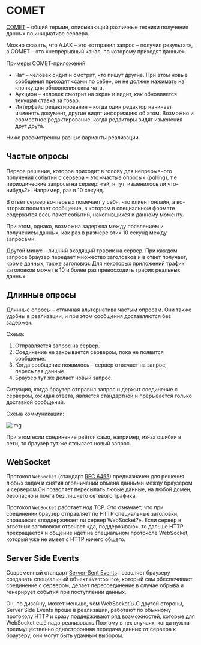 # COMET

[COMET](https://ru.wikipedia.org/wiki/Comet_(%D0%BF%D1%80%D0%BE%D0%B3%D1%80%D0%B0%D0%BC%D0%BC%D0%B8%D1%80%D0%BE%D0%B2%D0%B0%D0%BD%D0%B8%D0%B5)) – общий термин, описывающий различные техники получения данных по инициативе сервера.

Можно сказать, что AJAX – это «отправил запрос – получил результат», а COMET – это «непрерывный канал, по которому приходят данные».

Примеры COMET-приложений:

- Чат – человек сидит и смотрит, что пишут другие. При этом новые сообщения приходят «сами по себе», он не должен нажимать на кнопку для обновления окна чата.
- Аукцион – человек смотрит на экран и видит, как обновляется текущая ставка за товар.
- Интерфейс редактирования – когда один редактор начинает изменять документ, другие видят информацию об этом. Возможно и совместное редактирование, когда редакторы видят изменения друг друга.

Ниже рассмотренны разные варианты реализации.

## Частые опросы

Первое решение, которое приходит в голову для непрерывного получения событий с сервера – это «частые опросы» (polling), т.е периодические запросы на сервер: «эй, я тут, изменилось ли что-нибудь?». Например, раз в 10 секунд.

В ответ сервер во-первых помечает у себя, что клиент онлайн, а во-вторых посылает сообщение, в котором в специальном формате содержится весь пакет событий, накопившихся к данному моменту.

При этом, однако, возможна задержка между появлением и получением данных, как раз в размере этих 10 секунд между запросами.

Другой минус – лишний входящий трафик на сервер. При каждом запросе браузер передает множество заголовков и в ответ получает, кроме данных, также заголовки. Для некоторых приложений трафик заголовков может в 10 и более раз превосходить трафик реальных данных.

## Длинные опросы

Длинные опросы – отличная альтернатива частым опросам. Они также удобны в реализации, и при этом сообщения доставляются без задержек.

Схема:

1. Отправляется запрос на сервер.
2. Соединение не закрывается сервером, пока не появится сообщение.
3. Когда сообщение появилось – сервер отвечает на запрос, пересылая данные.
4. Браузер тут же делает новый запрос.

Ситуация, когда браузер отправил запрос и держит соединение с сервером, ожидая ответа, является стандартной и прерывается только доставкой сообщений.

Схема коммуникации:

![img](https://learn.javascript.ru/article/xhr-longpoll/longpoll.png)

При этом если соединение рвётся само, например, из-за ошибки в сети, то браузер тут же отсылает новый запрос.

## WebSocket

Протокол `WebSocket` (стандарт [RFC 6455](http://tools.ietf.org/html/rfc6455)) предназначен для решения любых задач и снятия ограничений обмена данными между браузером и сервером.Он позволяет пересылать любые данные, на любой домен, безопасно и почти без лишнего сетевого трафика. 

Протокол `WebSocket` работает *над* TCP. Это означает, что при соединении браузер отправляет по HTTP специальные заголовки, спрашивая: «поддерживает ли сервер WebSocket?». Если сервер в ответных заголовках отвечает «да, поддерживаю», то дальше HTTP прекращается и общение идёт на специальном протоколе WebSocket, который уже не имеет с HTTP ничего общего.

## Server Side Events 

Современный стандарт [Server-Sent Events](https://html.spec.whatwg.org/multipage/comms.html#the-eventsource-interface) позволяет браузеру создавать специальный объект `EventSource`, который сам обеспечивает соединение с сервером, делает пересоединение в случае обрыва и генерирует события при поступлении данных. 

Он, по дизайну, может меньше, чем WebSocket’ы.С другой стороны, Server Side Events проще в реализации, работают по обычному протоколу HTTP и сразу поддерживают ряд возможностей, которые для WebSocket ещё надо реализовать.Поэтому в тех случаях, когда нужна преимущественно односторонняя передача данных от сервера к браузеру, они могут быть удачным выбором.